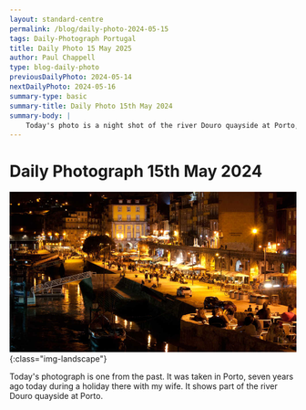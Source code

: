```yaml
---
layout: standard-centre
permalink: /blog/daily-photo-2024-05-15
tags: Daily-Photograph Portugal
title: Daily Photo 15 May 2025
author: Paul Chappell
type: blog-daily-photo
previousDailyPhoto: 2024-05-14
nextDailyPhoto: 2024-05-16
summary-type: basic
summary-title: Daily Photo 15th May 2024
summary-body: |
    Today's photo is a night shot of the river Douro quayside at Porto, Portugal. 
---
```

# Daily Photograph 15th May 2024 

![Todays daily photograph](/content/posts/2024/05/day-photo-15.jpg){:class="img-landscape"}

Today's photograph is one from the past. It was taken in Porto, seven years ago today during a holiday there with my wife. It shows part of the river Douro quayside at Porto. 
